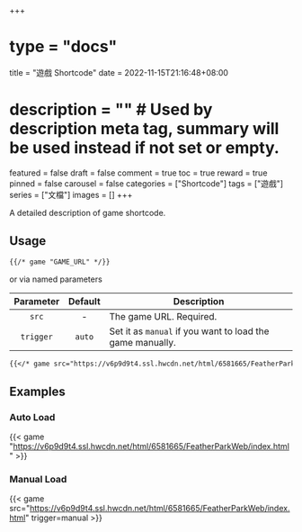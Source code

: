 +++
# type = "docs"
title = "遊戲 Shortcode"
date = 2022-11-15T21:16:48+08:00
# description = "" # Used by description meta tag, summary will be used instead if not set or empty.
featured = false
draft = false
comment = true
toc = true
reward = true
pinned = false
carousel = false
categories = ["Shortcode"]
tags = ["遊戲"]
series = ["文檔"]
images = []
+++

A detailed description of game shortcode.

<!--more-->

## Usage

```markdown
{{/* game "GAME_URL" */}}
```

or via named parameters

| Parameter | Default | Description
|:-:|:-:|---
| `src` | - | The game URL. Required.
| `trigger` | `auto` | Set it as `manual` if you want to load the game manually.

```markdown
{{</* game src="https://v6p9d9t4.ssl.hwcdn.net/html/6581665/FeatherParkWeb/index.html" trigger=manual */>}}
```

## Examples

### Auto Load

{{< game "https://v6p9d9t4.ssl.hwcdn.net/html/6581665/FeatherParkWeb/index.html" >}}

### Manual Load

{{< game src="https://v6p9d9t4.ssl.hwcdn.net/html/6581665/FeatherParkWeb/index.html" trigger=manual >}}
